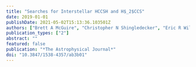 ```yaml
---
title: "Searches for Interstellar HCCSH and H$_2$CCS"
date: 2019-01-01
publishDate: 2021-05-02T15:13:36.103501Z
authors: ["Brett A McGuire", "Christopher N Shingledecker", "Eric R Willis", "Kin Long Kelvin Lee", "Marie-Aline Martin-Drumel", "Geoffrey A Blake", "Crystal L Brogan", "Andrew M Burkhardt", "Paola Caselli", "Ko-Ju Chuang", " others"]
publication_types: ["2"]
abstract: ""
featured: false
publication: "*The Astrophysical Journal*"
doi: "10.3847/1538-4357/ab3b01"
---
```


